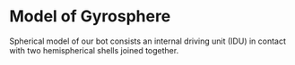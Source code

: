 # Model of Gyrosphere
Spherical model of our bot consists an internal driving unit (IDU) in contact with two hemispherical shells joined together.
